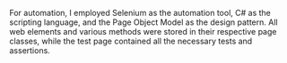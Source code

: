 For automation, I employed Selenium as the automation tool, C# as the scripting language, and the Page Object Model as the design pattern.
All web elements and various methods were stored in their respective page classes, while the test page contained all the necessary tests and assertions.
